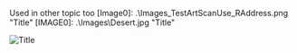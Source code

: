 [NoNameCall]: .\Images\_TestArtScanUse_ANoNameCall.png "Title"

[WrongIDCall]: .\Images\_TestArtScanUse_AWrongRFID.png "Title"
[upcasecall]: .\Images\_TestArtScanUse_AUpcaseCall.png "Title"

[firstcall]: .\Images\_TestArtScanUse_AFirstCall.png "Title"
[secondcall]: .\Images\_TestArtScanUse_ASecondCall.png "Title"
[thirdcall]: .\Images\_TestArtScanUse_AThirdCall.png "Title"

[nestedcall]: .\Images\_TestArtScanUse_ANestedCall.png "Title"
[nestedcall1]: .\Images\_TestArtScanUse_ANestedCall1.png "Title"
[nestedcall2]: .\Images\_TestArtScanUse_ANestedCall2.png "Title"
[nestedcall3]: .\Images\_TestArtScanUse_ANestedCall3.png "Title"

[IntheContent]: .\Images\_TestArtScanUse_AIntheContent.png "Title"
[IntheContent1]: .\Images\_TestArtScanUse_AIntheContent1.png "Title"
[IntheContent2]: .\Images\_TestArtScanUse_AIntheContent2.png "Title"
[IntheContent3]: .\Images\_TestArtScanUse_AIntheContent3.png "Title"
[IntheContent4]: .\Images\_TestArtScanUse_AIntheContent4.png "Title"

Used in other topic too
[Image0]: .\Images\_TestArtScanUse_RAddress.png "Title"
[IMAGE0]: .\Images\Desert.jpg "Title"

![][NoNameCall]
